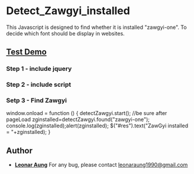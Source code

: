 # Detect_Zawgyi_installed
This Javascript is designed to find whether it is installed "zawgyi-one". To decide which font should be display in websites.

## <a target="_blank" href="https://cdn.rawgit.com/LeonarAung/Detect_Zawgyi_installed/79852cd1/test.html">Test Demo</a>


### Step 1 - include jquery
<script src="https://code.jquery.com/jquery-1.12.4.js"></script>


### Step 2 - include script
<script src="https://cdn.rawgit.com/LeonarAung/Detect_Zawgyi_installed/3383a119/zg_detect.js"></script>


### Setp 3 - Find Zawgyi
window.onload = function () { 
	detectZawgyi.start(); //be sure after pageLoad
	zginstalled=detectZawgyi.found("zawgyi-one");
	console.log(zginstalled);alert(zginstalled);
	$("#res").text("ZawGyi installed = "+zginstalled);
}	


## Author

* **[Leonar Aung](https://github.com/LeonarAung)**
For any bug, please contact leonaraung1990@gmail.com

